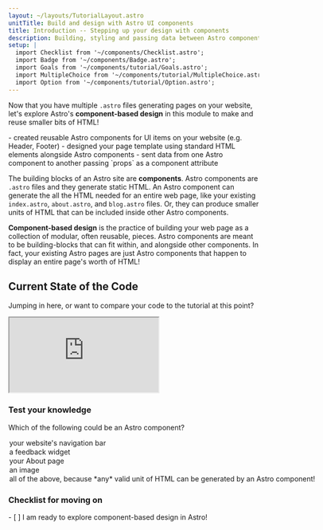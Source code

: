 ```yaml
---
layout: ~/layouts/TutorialLayout.astro
unitTitle: Build and design with Astro UI components
title: Introduction -- Stepping up your design with components
description: Building, styling and passing data between Astro components. 
setup: |
  import Checklist from '~/components/Checklist.astro';
  import Badge from '~/components/Badge.astro';
  import Goals from '~/components/tutorial/Goals.astro';
  import MultipleChoice from '~/components/tutorial/MultipleChoice.astro';
  import Option from '~/components/tutorial/Option.astro';
---
```

Now that you have multiple `.astro` files generating pages on your website, let's explore Astro's **component-based design** in this module to make and reuse smaller bits of HTML!

<Goals>
  - created reusable Astro components for UI items on your website (e.g. Header, Footer)
  - designed your page template using standard HTML elements alongside Astro components
  - sent data from one Astro component to another passing `props` as a component attribute

</Goals>

The building blocks of an Astro site are **components**. Astro components are `.astro` files and they generate static HTML. An Astro component can generate the all the HTML needed for an entire web page, like your existing `index.astro`, `about.astro`, and `blog.astro` files. Or, they can produce smaller units of HTML that can be included inside other Astro components.

**Component-based design** is the practice of building your web page as a collection of modular, often reusable, pieces. Astro components are meant to be building-blocks that can fit within, and alongside other components. In fact, your existing Astro pages are just Astro components that happen to display an entire page's worth of HTML!

## Current State of the Code

Jumping in here, or want to compare your code to the tutorial at this point?

<iframe src="https://stackblitz.com/edit/astro-tutorial-2?file=src/pages/about.astro"></iframe>


### Test your knowledge

Which of the following could be an Astro component?

<MultipleChoice>
  <Option>your website's navigation bar</Option>
  <Option>a feedback widget</Option>
  <Option>your About page</Option>
  <Option>an image</Option>
  <Option isCorrect>all of the above, because *any* valid unit of HTML can be generated by an Astro component!</Option>
</MultipleChoice>


### Checklist for moving on

<Checklist key="components">
- [ ] I am ready to explore component-based design in Astro!
</Checklist>

